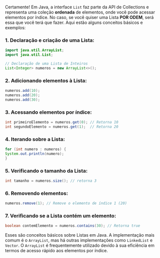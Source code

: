 
Certamente! Em Java, a interface `List` faz parte da API de Collections e representa uma coleção **ordenada** de elementos, onde você pode acessar elementos por índice. No caso, se você quiser uma Lista **POR ODEM**, será essa que você terá que fazer. Aqui estão alguns conceitos básicos e exemplos:

### 1. Declaração e criação de uma Lista:

```java
import java.util.ArrayList;
import java.util.List;

// Declaração de uma Lista de Inteiros
List<Integer> numeros = new ArrayList<>();
```

### 2. Adicionando elementos à Lista:

```java
numeros.add(10);
numeros.add(20);
numeros.add(30);
```

### 3. Acessando elementos por índice:

```java
int primeiroElemento = numeros.get(0); // Retorna 10 
int segundoElemento = numeros.get(1);  // Retorna 20
```

### 4. Iterando sobre a Lista:
```java
for (int numero : numeros) { 
System.out.println(numero); 
}
```

### 5. Verificando o tamanho da Lista:

```java
int tamanho = numeros.size(); // retorna 3
```

### 6. Removendo elementos:

```java
numeros.remove(1); // Remove o elemento de índice 1 (20)
```

### 7. Verificando se a Lista contém um elemento:

```java
boolean contemElemento = numeros.contains(30); // Retorna true
```

Esses são conceitos básicos sobre Listas em Java. A implementação mais comum é o `ArrayList`, mas há outras implementações como `LinkedList` e `Vector`. O `ArrayList` é frequentemente utilizado devido à sua eficiência em termos de acesso rápido aos elementos por índice.